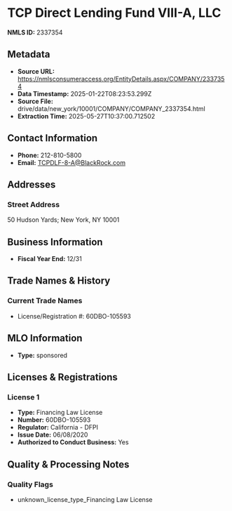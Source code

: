 # TCP Direct Lending Fund VIII-A, LLC

**NMLS ID:** 2337354

## Metadata
- **Source URL:** https://nmlsconsumeraccess.org/EntityDetails.aspx/COMPANY/2337354
- **Data Timestamp:** 2025-01-22T08:23:53.299Z
- **Source File:** drive/data/new_york/10001/COMPANY/COMPANY_2337354.html
- **Extraction Time:** 2025-05-27T10:37:00.712502

## Contact Information
- **Phone:** 212-810-5800
- **Email:** TCPDLF-8-A@BlackRock.com

## Addresses
### Street Address
50 Hudson Yards; New York, NY 10001

## Business Information
- **Fiscal Year End:** 12/31

## Trade Names & History
### Current Trade Names
- License/Registration #: 60DBO-105593

## MLO Information
- **Type:** sponsored

## Licenses & Registrations

### License 1
- **Type:** Financing Law License
- **Number:** 60DBO-105593
- **Regulator:** California - DFPI
- **Issue Date:** 06/08/2020
- **Authorized to Conduct Business:** Yes

## Quality & Processing Notes
### Quality Flags
- unknown_license_type_Financing Law License
